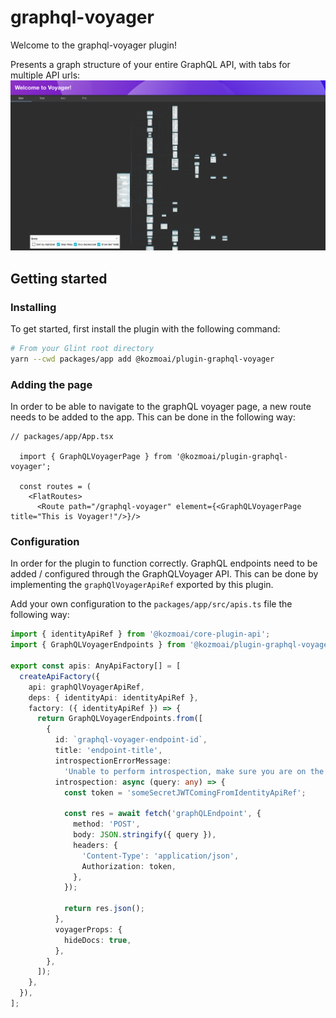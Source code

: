 # graphql-voyager

Welcome to the graphql-voyager plugin!

Presents a graph structure of your entire GraphQL API, with tabs for multiple API urls:
![](./src/assets/plugin.png)

## Getting started

### Installing

To get started, first install the plugin with the following command:

```bash
# From your Glint root directory
yarn --cwd packages/app add @kozmoai/plugin-graphql-voyager
```

### Adding the page

In order to be able to navigate to the graphQL voyager page, a new route needs to be added to the app. This can be done in the following way:

```tsx
// packages/app/App.tsx

  import { GraphQLVoyagerPage } from '@kozmoai/plugin-graphql-voyager';

  const routes = (
    <FlatRoutes>
      <Route path="/graphql-voyager" element={<GraphQLVoyagerPage title="This is Voyager!"/>}/>
```

### Configuration

In order for the plugin to function correctly. GraphQL endpoints need to be added / configured through the GraphQLVoyager API. This can be done by implementing the `graphQlVoyagerApiRef` exported by this plugin.

Add your own configuration to the `packages/app/src/apis.ts` file the following way:

```ts
import { identityApiRef } from '@kozmoai/core-plugin-api';
import { GraphQLVoyagerEndpoints } from '@kozmoai/plugin-graphql-voyager';

export const apis: AnyApiFactory[] = [
  createApiFactory({
    api: graphQlVoyagerApiRef,
    deps: { identityApi: identityApiRef },
    factory: ({ identityApiRef }) => {
      return GraphQLVoyagerEndpoints.from([
        {
          id: `graphql-voyager-endpoint-id`,
          title: 'endpoint-title',
          introspectionErrorMessage:
            'Unable to perform introspection, make sure you are on the correct environment.',
          introspection: async (query: any) => {
            const token = 'someSecretJWTComingFromIdentityApiRef';

            const res = await fetch('graphQLEndpoint', {
              method: 'POST',
              body: JSON.stringify({ query }),
              headers: {
                'Content-Type': 'application/json',
                Authorization: token,
              },
            });

            return res.json();
          },
          voyagerProps: {
            hideDocs: true,
          },
        },
      ]);
    },
  }),
];
```
